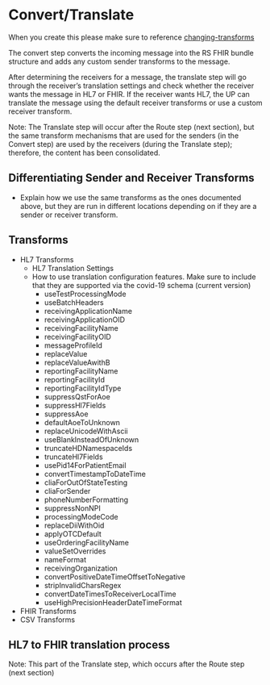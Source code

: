 # Convert/Translate
When you create this please make sure to reference 
[changing-transforms](../getting-started/standard-operating-procedures/changing-transforms.md)

The convert step converts the incoming message into the RS FHIR bundle structure and adds any custom sender transforms to the message.

After determining the receivers for a message, the translate step will go through the receiver’s translation settings and check whether the receiver wants the message in HL7 or FHIR. If the receiver wants HL7, the UP can translate the message using the default receiver transforms or use a custom receiver transform.

Note: The Translate step will occur after the Route step (next section), but the same transform mechanisms that are used for the senders (in the Convert step) are used by the receivers (during the Translate step); therefore, the content has been consolidated.

## Differentiating Sender and Receiver Transforms
- Explain how we use the same transforms as the ones documented above, but they are run in different locations depending on if they are a sender or receiver transform.

## Transforms
- HL7 Transforms
    - HL7 Translation Settings
    - How to use translation configuration features. Make sure to include that they are supported via the covid-19 schema (current version)
      - useTestProcessingMode
      - useBatchHeaders
      - receivingApplicationName
      - receivingApplicationOID
      - receivingFacilityName
      - receivingFacilityOID
      - messageProfileId
      - replaceValue
      - replaceValueAwithB
      - reportingFacilityName
      - reportingFacilityId
      - reportingFacilityIdType
      - suppressQstForAoe
      - suppressHl7Fields
      - suppressAoe
      - defaultAoeToUnknown
      - replaceUnicodeWithAscii
      - useBlankInsteadOfUnknown
      - truncateHDNamespaceIds
      - truncateHl7Fields
      - usePid14ForPatientEmail
      - convertTimestampToDateTime
      - cliaForOutOfStateTesting
      - cliaForSender
      - phoneNumberFormatting
      - suppressNonNPI
      - processingModeCode
      - replaceDiiWithOid
      - applyOTCDefault
      - useOrderingFacilityName
      - valueSetOverrides
      - nameFormat
      - receivingOrganization
      - convertPositiveDateTimeOffsetToNegative
      - stripInvalidCharsRegex
      - convertDateTimesToReceiverLocalTime
      - useHighPrecisionHeaderDateTimeFormat
- FHIR Transforms
- CSV Transforms

## HL7 to FHIR translation process
Note: This part of the Translate step, which occurs after the Route step (next section)
